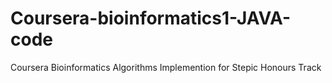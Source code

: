 # Coursera-bioinformatics1-JAVA-code
Coursera Bioinformatics Algorithms Implemention for Stepic Honours Track
